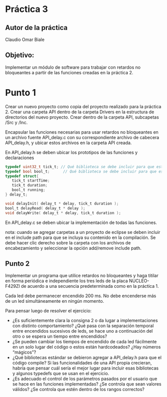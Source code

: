 # Práctica 3

## Autor de la práctica

Claudio Omar Biale

## Objetivo:

Implementar un módulo de software para trabajar con retardos no bloqueantes a partir de las funciones creadas en la práctica 2.

# Punto 1

Crear un nuevo proyecto como copia del proyecto realizado para la práctica 2.
Crear una carpeta API dentro de la carpeta Drivers en la estructura de directorios del nuevo proyecto. Crear dentro de la carpeta API, subcapetas /Src y /Inc.

Encapsular las funciones necesarias para usar retardos no bloqueantes en un archivo fuente API_delay.c con su correspondiente archivo de cabecera API_delay.h, y ubicar estos archivos en la carpeta API creada.

En API_delay.h se deben ubicar los prototipos de las funciones y declaraciones

```c
typedef uint32_t tick_t; // Qué biblioteca se debe incluir para que esto compile?
typedef bool bool_t;	  // Qué biblioteca se debe incluir para que esto compile?
typedef struct{
   tick_t startTime;
   tick_t duration;
   bool_t running;
} delay_t;

void delayInit( delay_t * delay, tick_t duration );
bool_t delayRead( delay_t * delay );
void delayWrite( delay_t * delay, tick_t duration );
```

En API_delay.c se deben ubicar la implementación de todas las funciones.

nota: cuando se agregar carpetas a un proyecto de eclipse se deben incluir en el include path para que se incluya su contenido en la compilación.  Se debe hacer clic derecho sobre la carpeta con los archivos de encabezamiento y seleccionar la opción add/remove include path.

## Punto 2

Implementar un programa que utilice retardos no bloqueantes y haga titilar en forma periódica e independiente los tres leds de la placa NUCLEO-F429ZI de acuerdo a una secuencia predeterminada como en la práctica 1.

Cada led debe permanecer encendido 200 ms.  No debe encenderse más de un led simultáneamente en ningún momento.

Para pensar luego de resolver el ejercicio:

- ¿Es suficientemente clara la consigna 2 o da lugar a implementaciones con distinto comportamiento? ¿Qué pasa con la separación temporal entre encendidos sucesivos de leds, se hace uno a continuación del otro o se espera un tiempo entre encendidos?
- ¿Se pueden cambiar los tiempos de encendido de cada led fácilmente en un solo lugar del código o estos están hardcodeados? ¿Hay números “mágicos”?
- ¿Qué bibliotecas estándar se debieron agregar a API_delay.h para que el código compile? Si las funcionalidades de una API propia crecieran, habría que pensar cuál sería el mejor lugar para incluir esas bibliotecas y algunos typedefs que se usan en el ejercicio.
- ¿Es adecuado el control de los parámetros pasados por el usuario que se hace en las funciones implementadas? ¿Se controla que sean valores válidos? ¿Se controla que estén dentro de los rangos correctos?

